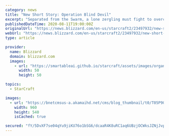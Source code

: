 ```yaml
---
category: news
title: "New Short Story: Operation Blind Devil"
excerpt: "Separated from the Swarm, a lone zergling must fight to overcome his own nature to defeat his sinister captors. Check out this excerpt, then download Operation Blind Devil by Cassandra Clarke, the final entry in a new series of StarCraft II short stories to celebrate the game&amp;#39;s 10th anniversary."
publishedDateTime: 2020-08-11T19:00:00Z
originalUrl: "https://news.blizzard.com/en-us/starcraft2/23497932/new-short-story-operation-blind-devil"
webUrl: "https://news.blizzard.com/en-us/starcraft2/23497932/new-short-story-operation-blind-devil"
type: article

provider:
  name: Blizzard
  domain: blizzard.com
  images:
    - url: "https://smartableai.github.io/starcraft/assets/images/organizations/blizzard.com-50x50.jpg"
      width: 50
      height: 50

topics:
  - StarCraft

images:
  - url: "https://bnetcmsus-a.akamaihd.net/cms/blog_thumbnail/t0/T05P901CO3Z91597166504415.jpg"
    width: 960
    height: 540
    isCached: true

secured: "fY/5DvXF7se04qYu9jiKU76o1bSG6/dcaaR4K8uRC1aq6UBzjOCWksJZNjJvpL+jQN8EtZzNsag51MEtmIJE4UdbJmZuLQjz8E2yjWWjbX+SFip3tmvSbxNb6zwS3oA5jS6wLiemseTZvbE3WU1IVnRoX1+VyGkjEC7w/tANlR5tAgj56GbOnjEobPCbXm3b3okJ8/5f3DPrMOu0cBVTrsJuaGJTz3dH1C9yFBvS/7yXOae6CiElOTS+/L6yzQjog/2/oq/5mpWqOfMVuwxvfv9POeLCutNxMs1v4syVGbZNQMSRH+/1Vrqj55OfJgOAeYh6/63v3wuCl0doyiIZeq/iJV0VTdtPEgzypQEuyGw=;0kjFsn1uiSR6iboSNnDhng=="
---
```


